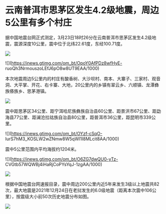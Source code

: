 # 云南普洱市思茅区发生4.2级地震，周边5公里有多个村庄

据中国地震台网正式测定，3月23日18时26分在云南普洱市思茅区发生4.2级地震，震源深度10公里，震中位于北纬22.61度，东经100.71度。

![](https://inews.gtimg.com/om_bt/OaVtQW-W16_br2kgKpPFnFwrHGk300RTb0RpXbHqpfCnIAA/1000)

![](https://inews.gtimg.com/om_bt/OpoY0AfPDz8wfHyE-
ruoQh3NrmouszoLEfJ6pO8w8UT9EAA/1000)

本次地震周边5公里内的村庄有酸香树、大沙坝村、南本、大寨子、三家村、观音洞、大平掌、开花、右卡寨、大地，20公里内的乡镇有翠云乡、六顺镇、龙潭彝族傣族乡、思茅港镇。

![](https://inews.gtimg.com/om_bt/ObsSFyPKUyppqrgXrMediqXgV88OwfwdSVuV_IVzuGCq4AA/1000)

震中距思茅区34公里、距宁洱哈尼族彝族自治县60公里、距景洪市67公里、距勐海县77公里、距澜沧拉祜族自治县80公里，距普洱市36公里，距昆明市339公里。

![](https://inews.gtimg.com/om_bt/OYzf-cSqO-
IurS7hM3_KOSLW2wZNmw8W5qWl1I8MLcit8AA/1000)

震中5公里范围内平均海拔约1204米。

![](https://inews.gtimg.com/om_bt/O6ZG7dwQU0-yTz-
CVGtb57WQWBj4iHaRjCoPYsYqJ-1zgAA/1000)

![](https://inews.gtimg.com/om_bt/OtFITU3ulajD1pjKr3Gv7tbRG6bhk32JAzNSnt7-m_4vUAA/1000)

根据中国地震台网速报目录，震中周边200公里内近5年来发生3级以上地震共82次，最大地震是2021年12月24日在老挝发生的6.0级地震（距离本次震中106公里），按震级大小前50次历史地震分布如图。

![](https://inews.gtimg.com/om_bt/Obwm2_X2ZSyl71VTGxgFpWi42BVSdfYdT4c6uPamAmhJIAA/1000)

